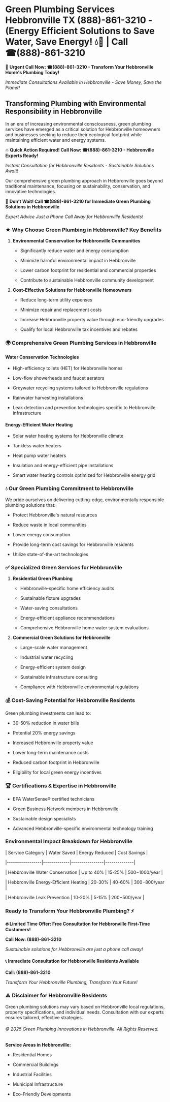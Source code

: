 # Green Plumbing Services Hebbronville TX (888)-861-3210 - (Energy Efficient Solutions to Save Water, Save Energy! 💧🌿 | Call ☎(888)-861-3210

🚨 **Urgent Call Now: ☎(888)-861-3210 - Transform Your Hebbronville Home's Plumbing Today!**
*Immediate Consultations Available in Hebbronville - Save Money, Save the Planet!*

## Transforming Plumbing with Environmental Responsibility in Hebbronville

In an era of increasing environmental consciousness, green plumbing services have emerged as a critical solution for Hebbronville homeowners and businesses seeking to reduce their ecological footprint while maintaining efficient water and energy systems. 

🔥 **Quick Action Required! Call Now: ☎(888)-861-3210 - Hebbronville Experts Ready!**
*Instant Consultation for Hebbronville Residents - Sustainable Solutions Await!*

Our comprehensive green plumbing approach in Hebbronville goes beyond traditional maintenance, focusing on sustainability, conservation, and innovative technologies.

🚨 **Don't Wait! Call ☎(888)-861-3210 for Immediate Green Plumbing Solutions in Hebbronville**
*Expert Advice Just a Phone Call Away for Hebbronville Residents!*

### ★ Why Choose Green Plumbing in Hebbronville? Key Benefits

1. **Environmental Conservation for Hebbronville Communities** 
   - Significantly reduce water and energy consumption
   - Minimize harmful environmental impact in Hebbronville
   - Lower carbon footprint for residential and commercial properties
   - Contribute to sustainable Hebbronville community development

2. **Cost-Effective Solutions for Hebbronville Homeowners** 
   - Reduce long-term utility expenses
   - Minimize repair and replacement costs
   - Increase Hebbronville property value through eco-friendly upgrades
   - Qualify for local Hebbronville tax incentives and rebates

### 🌍 Comprehensive Green Plumbing Services in Hebbronville

#### Water Conservation Technologies
- High-efficiency toilets (HET) for Hebbronville homes
- Low-flow showerheads and faucet aerators
- Greywater recycling systems tailored to Hebbronville regulations
- Rainwater harvesting installations
- Leak detection and prevention technologies specific to Hebbronville infrastructure

#### Energy-Efficient Water Heating
- Solar water heating systems for Hebbronville climate
- Tankless water heaters
- Heat pump water heaters
- Insulation and energy-efficient pipe installations
- Smart water heating controls optimized for Hebbronville energy grid

### 💧 Our Green Plumbing Commitment to Hebbronville

We pride ourselves on delivering cutting-edge, environmentally responsible plumbing solutions that:
- Protect Hebbronville's natural resources
- Reduce waste in local communities
- Lower energy consumption
- Provide long-term cost savings for Hebbronville residents
- Utilize state-of-the-art technologies

### ✅ Specialized Green Services for Hebbronville

1. **Residential Green Plumbing**
   - Hebbronville-specific home efficiency audits
   - Sustainable fixture upgrades
   - Water-saving consultations
   - Energy-efficient appliance recommendations
   - Comprehensive Hebbronville home water system evaluations

2. **Commercial Green Solutions for Hebbronville**
   - Large-scale water management
   - Industrial water recycling
   - Energy-efficient system design
   - Sustainable infrastructure consulting
   - Compliance with Hebbronville environmental regulations

### 💰 Cost-Saving Potential for Hebbronville Residents

Green plumbing investments can lead to:
- 30-50% reduction in water bills
- Potential 20% energy savings
- Increased Hebbronville property value
- Lower long-term maintenance costs
- Reduced carbon footprint in Hebbronville
- Eligibility for local green energy incentives

### 🏆 Certifications & Expertise in Hebbronville

- EPA WaterSense® certified technicians
- Green Business Network members in Hebbronville
- Sustainable design specialists
- Advanced Hebbronville-specific environmental technology training

### Environmental Impact Breakdown for Hebbronville

| Service Category | Water Saved | Energy Reduced | Cost Savings |
|-----------------|-------------|----------------|--------------|
| Hebbronville Water Conservation | Up to 40% | 15-25% | $500-$1000/year |
| Hebbronville Energy-Efficient Heating | 20-30% | 40-60% | $300-$800/year |
| Hebbronville Leak Prevention | 10-20% | 5-15% | $200-$500/year |

### Ready to Transform Your Hebbronville Plumbing? ⚡

**🔥 Limited Time Offer: Free Consultation for Hebbronville First-Time Customers!**

**Call Now: (888)-861-3210**
*Sustainable solutions for Hebbronville are just a phone call away!*

#### 📞 Immediate Consultation for Hebbronville Residents Available

**Call: (888)-861-3210**
*Transform Your Hebbronville Plumbing, Transform Your Future!*

### ⚠️ Disclaimer for Hebbronville Residents

Green plumbing solutions may vary based on Hebbronville local regulations, property specifications, and individual needs. Consultation with our experts ensures tailored, effective strategies.

###### © 2025 Green Plumbing Innovations in Hebbronville. All Rights Reserved.

**Service Areas in Hebbronville:** 
- Residential Homes
- Commercial Buildings
- Industrial Facilities
- Municipal Infrastructure
- Eco-Friendly Developments